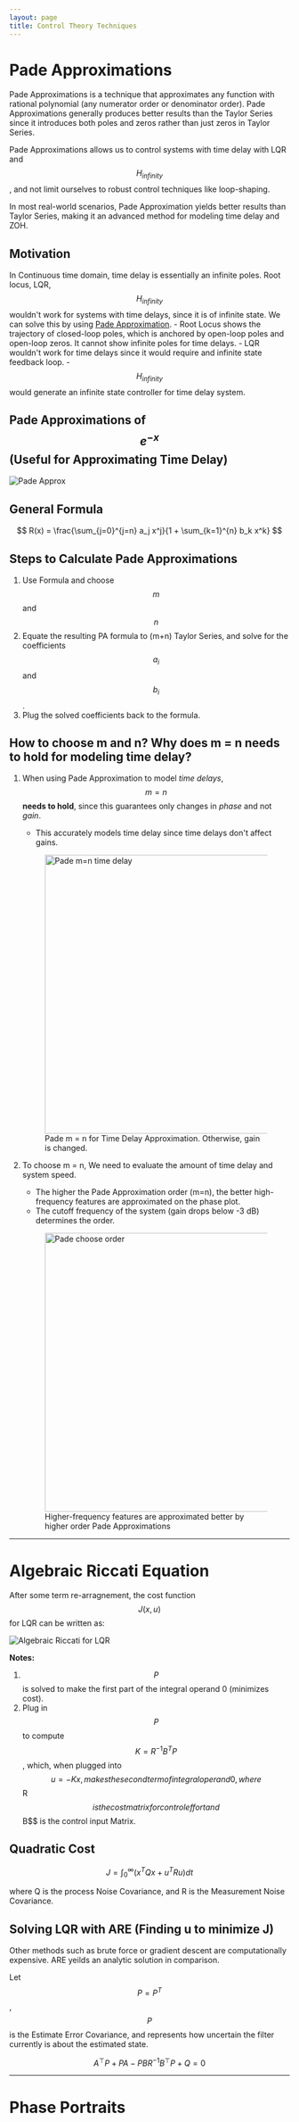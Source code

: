 ```yaml
---
layout: page
title: Control Theory Techniques
---
```


# Pade Approximations
Pade Approximations is a technique that approximates any function with rational polynomial (any numerator order or denominator order). Pade Approximations generally produces better results than the Taylor Series since it introduces both poles and zeros rather than just zeros in Taylor Series.

Pade Approximations allows us to control systems with time delay with LQR and $$H_{infinity}$$, and not limit ourselves to robust control techniques like loop-shaping.

In most real-world scenarios, Pade Approximation yields better results than Taylor Series, making it an advanced method for modeling time delay and ZOH.

## Motivation
In Continuous time domain, time delay is essentially an infinite poles. Root locus, LQR, $$H_{infinity}$$ wouldn't work for systems with time delays, since it is of infinite state. We can solve this by using [Pade Approximation](./techniques.html).
    - Root Locus shows the trajectory of closed-loop poles, which is anchored by open-loop poles and open-loop zeros. It cannot show infinite poles for time delays.
    - LQR wouldn't work for time delays since it would require and infinite state feedback loop.
    - $$H_{infinity}$$ would generate an infinite state controller for time delay system.

## Pade Approximations of $$e^{-x}$$ (Useful for Approximating Time Delay)
![Pade Approx](../figures/pade_approx_example.png)

## General Formula

$$
R(x) = \frac{\sum_{j=0}^{j=n} a_j x^j}{1 + \sum_{k=1}^{n} b_k x^k}
$$

## Steps to Calculate Pade Approximations
1. Use Formula and choose $$m$$ and $$n$$
2. Equate the resulting PA formula to (m+n) Taylor Series, and solve for the coefficients $$a_i$$ and $$b_i$$.
3. Plug the solved coefficients back to the formula.

## How to choose m and n? Why does m = n needs to hold for modeling time delay?
1. When using Pade Approximation to model *time delays*, $$ m = n $$ **needs to hold**, since this guarantees only changes in *phase* and not *gain*.
    - This accurately models time delay since time delays don't affect gains.
    <figure style="text-align: left;">
    <img src="../figures/pade_time_delay_mn.png" alt="Pade m=n time delay" width="500" height="500">
    <figcaption>Pade m = n for Time Delay Approximation. Otherwise, gain is changed.</figcaption>
    </figure>

2. To choose m = n, We need to evaluate the amount of time delay and system speed.
    - The higher the Pade Approximation order (m=n), the better high-frequency features are approximated on the phase plot.
    - The cutoff frequency of the system (gain drops below -3 dB) determines the order.
    <figure style="text-align: left;">
    <img src="../figures/pade_phase_order.png" alt="Pade choose order" width="500" height="500">
    <figcaption>Higher-frequency features are approximated better by higher order Pade Approximations</figcaption>
    </figure>

---

# Algebraic Riccati Equation

After some term re-arragnement, the cost function $$J(x,u)$$ for LQR can be written as:

![Algebraic Riccati for LQR](../figures/riccati.png)

**Notes:**

1. $$P$$ is solved to make the first part of the integral operand 0 (minimizes cost).
2. Plug in $$P$$ to compute $$K = R^{-1}B^TP$$, which, when plugged into $$ u = - K x,  makes the second term of integral operand 0, where $$ R $$ is the cost matrix for control effort and $$B$$ is the control input Matrix.

## Quadratic Cost

$$
J = \int_{0}^{\infty} (x^T Q x + u^T R u) dt
$$

where Q is the process Noise Covariance, and R is the Measurement Noise Covariance.

## Solving LQR with ARE (Finding u to minimize J)

Other methods such as brute force or gradient descent are computationally expensive. ARE yeilds an analytic solution in comparison.

Let $$P = P^T$$, $$P$$ is the Estimate Error Covariance, and represents how uncertain the filter currently is about the estimated state.

$$
A^\top P + P A - P B R^{-1} B^\top P + Q = 0
$$

---

# Phase Portraits

